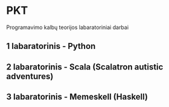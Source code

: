 # PKT
Programavimo kalbų teorijos labaratoriniai darbai

## 1 labaratorinis - Python
## 2 labaratorinis - Scala (Scalatron autistic adventures)
## 3 labaratorinis - Memeskell (Haskell)
